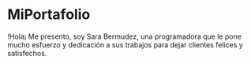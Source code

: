 # MiPortafolio
!Hola¡ Me presento, soy Sara Bermudez, una programadora que le pone mucho esfuerzo y dedicación a sus trabajos para dejar clientes felices y satisfechos.
